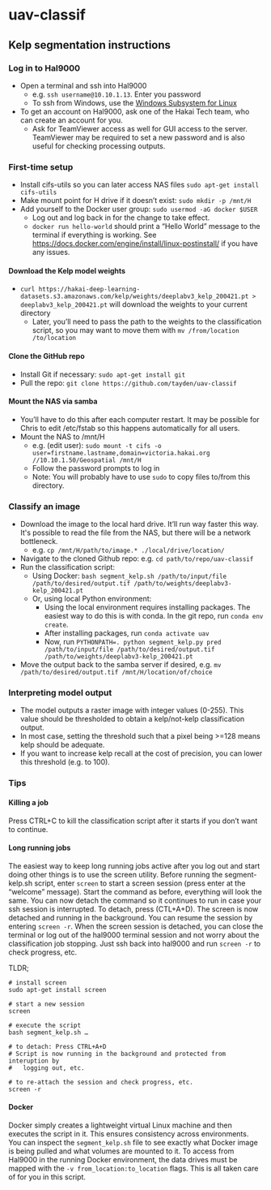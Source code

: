# uav-classif

## Kelp segmentation instructions

### Log in to Hal9000
- Open a terminal and ssh into Hal9000
    - e.g. `ssh username@10.10.1.13`. Enter you password
    - To ssh from Windows, use the [Windows Subsystem for Linux](https://docs.microsoft.com/en-us/windows/wsl/install-win10)
- To get an account on Hal9000, ask one of the Hakai Tech team, who can create an account for you.
    - Ask for TeamViewer access as well for GUI access to the server. TeamViewer may be required to set a new password and is also useful for checking processing outputs.

### First-time setup
- Install cifs-utils so you can later access NAS files `sudo apt-get install cifs-utils`
- Make mount point for H drive if it doesn’t exist: `sudo mkdir -p /mnt/H`
- Add yourself to the Docker user group: `sudo usermod -aG docker $USER`
    - Log out and log back in for the change to take effect.
    - `docker run hello-world` should print a “Hello World” message to the terminal if everything is working. See https://docs.docker.com/engine/install/linux-postinstall/ if you have any issues.

#### Download the Kelp model weights
- `curl https://hakai-deep-learning-datasets.s3.amazonaws.com/kelp/weights/deeplabv3_kelp_200421.pt > deeplabv3_kelp_200421.pt` will download the weights to your current directory
    - Later, you’ll need to pass the path to the weights to the classification script, so you may want to move them with `mv /from/location /to/location`

#### Clone the GitHub repo
- Install Git if necessary: `sudo apt-get install git`
- Pull the repo: `git clone https://github.com/tayden/uav-classif`

#### Mount the NAS via samba 
- You’ll have to do this after each computer restart. It may be possible for Chris to edit /etc/fstab so this happens automatically for all users.
- Mount the NAS to /mnt/H 
    - e.g. (edit user): `sudo mount -t cifs -o user=firstname.lastname,domain=victoria.hakai.org //10.10.1.50/Geospatial /mnt/H`
    - Follow the password prompts to log in
    - Note: You will probably have to use `sudo` to copy files to/from this directory.

### Classify an image
- Download the image to the local hard drive. It’ll run way faster this way. It's possible to read the file from the NAS, but there will be a network bottleneck.
    - e.g. `cp /mnt/H/path/to/image.* ./local/drive/location/`
- Navigate to the cloned Github repo: e.g. `cd path/to/repo/uav-classif`
- Run the classification script:
    - Using Docker: `bash segment_kelp.sh /path/to/input/file /path/to/desired/output.tif /path/to/weights/deeplabv3-kelp_200421.pt`
    - Or, using local Python environment:
        - Using the local environment requires installing packages. The easiest way to do this is with conda. In the git repo, run `conda env create`.
        - After installing packages, run `conda activate uav`
        - Now, run `PYTHONPATH=. python segment_kelp.py pred /path/to/input/file /path/to/desired/output.tif /path/to/weights/deeplabv3-kelp_200421.pt`
- Move the output back to the samba server if desired, e.g. `mv /path/to/desired/output.tif /mnt/H/location/of/choice`

### Interpreting model output
- The model outputs a raster image with integer values (0-255). This value should be thresholded to obtain a kelp/not-kelp classification output.
- In most case, setting the threshold such that a pixel being >=128 means kelp should be adequate. 
- If you want to increase kelp recall at the cost of precision, you can lower this threshold (e.g. to 100).

### Tips
#### Killing a job
Press CTRL+C to kill the classification script after it starts if you don’t want to continue.

#### Long running jobs
The easiest way to keep long running jobs active after you log out and start doing other things is to use the screen utility. Before running the segment-kelp.sh script, enter `screen` to start a screen session (press enter at the “welcome” message). Start the command as before, everything will look the same. You can now detach the command so it continues to run in case your ssh session is interrupted. To detach, press (CTL+A+D). The screen is now detached and running in the background. You can resume the session by entering `screen -r`. When the screen session is detached, you can close the terminal or log out of the hal9000 terminal session and not worry about the classification job stopping. Just ssh back into hal9000 and run `screen -r` to check progress, etc.

TLDR;
```
# install screen
sudo apt-get install screen

# start a new session
screen

# execute the script
bash segment_kelp.sh …

# to detach: Press CTRL+A+D
# Script is now running in the background and protected from interuption by
#   logging out, etc.

# to re-attach the session and check progress, etc.
screen -r
```

#### Docker
Docker simply creates a lightweight virtual Linux machine and then executes the script in it. This ensures consistency across environments.
You can inspect the `segment_kelp.sh` file to see exactly what Docker image is being pulled and what volumes are mounted to it.
To access from Hal9000 in the running Docker environment, the data drives must be mapped with the `-v from_location:to_location` flags.
This is all taken care of for you in this script.
